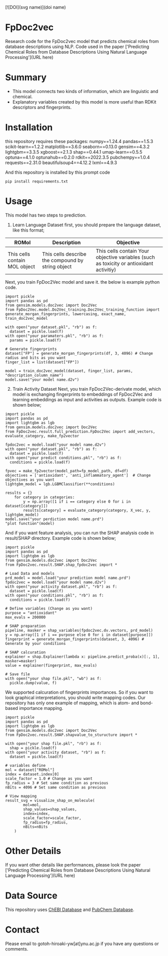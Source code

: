 [![DOI](svg name)](doi name)

# FpDoc2vec
Research code for the FpDoc2vec model that predicts chemical roles from database descriptions using NLP. Code used in the paper ['Predicting Chemical Roles from Database Descriptions Using Natural Language Processing'](URL here)

# Summary
- This model connects two kinds of information, which are linguistic and chemical.
- Explanatory variables created by this model is more useful than RDKit descriptors and fingerprints.

# Installation
this repository requires these packages:
numpy==1.24.4
pandas==1.5.3
scikit-learn==1.2.2
matplotlib==3.6.0
seaborn==0.13.0
gensim==4.3.2
lightgbm==3.3.5
xgboost==2.1.3
shap==0.44.1
umap-learn==0.5.5
optuna==4.1.0
optunahub==0.2.0
rdkit==2022.3.5
pubchempy==1.0.4
requests==2.31.0
beautifulsoup4==4.12.2
lxml==4.9.3

And this repository is installed by this prompt code
```
pip install requirements.txt
```

# Usage
This model has two steps to prediction.

1. Learn Language Dataset
first, you should prepare the language dataset, like this format;

| ROMol                          | Description                                       | Objective                                                                               | 
| ------------------------------ | ------------------------------------------------- | --------------------------------------------------------------------------------------- | 
| This cells contain MOL object  | This cells describe the compound by string object | This cells contain Your objective variables (such as toxicity or antioxidant activitiy) | 

Next, you train FpDoc2Vec model and save it. the below is example python code.
```
import pickle
import pandas as pd
from gensim.models.doc2vec import Doc2Vec
from FpDoc2Vec.model.Do2Vec_training.Doc2Vec_training_function import generate_morgan_fingerprints, lowercasing, exact_name, train_doc2vec_model

with open("your dataset.pkl", "rb") as f:
  dataset = pickle.load(f)
with open("your paramaters.pkl", "rb") as f:
  params = pickle.load(f)

# Generate fingerprints
dataset["FP"] = generate_morgan_fingerprints(df, 3, 4096) # Change radius and bits as you want
finger_list = list(dataset["FP"])

model = train_doc2vec_model(dataset, finger_list, params, "description_column_name")
model.save("your model name.d2v")
```

2. Train Activity Dataset
Next, you train FpDoc2Vec-derivate model, which model is exchanging fingerprints to embeddings of FpDoc2Vec and learning embeddings as input and activities as outputs.
Example code is shown below;
```
import pickle
import pandas as pd
import lightgbm as lgb
from gensim.models.doc2vec import Doc2Vec
from FpDoc2vec.result.full_prediction.FpDoc2Vec import add_vectors, evaluate_category, make_fp2vector

fpdoc2vec = model.load("your model name.d2v")
with open("your dataset.pkl", "rb") as f:
  dataset = pickle.load(f)
with open("your predict conditions.pkl", "rb") as f:
  conditions = pickle.load(f)

fpvec = make_fp2vector(model_path=fp_model_path, df=df)
objectives = ['antioxidant', 'anti_inflammatory_agent']  # Change objectives as you want
lightgbm_model = lgb.LGBMClassifier(**conditions)

results = {}
    for category in categories:
        y = np.array([1 if i == category else 0 for i in dataset[category]])
        results[category] = evaluate_category(category, X_vec, y, lightgbm_model)
model.save("your perdiction model name.prd")
"plot function"(model)
```

And if you want feature analysis, you can run the SHAP analysis code in result/SHAP directory.
Example code is shown below;
```
import pickle
import pandas as pd
import lightgbm as lgb
from gensim.models.doc2vec import Doc2Vec
from FpDoc2vec.result.SHAP.shap_fpdoc2vec import *

# Load Data and models
prd_model = model.load("your prediction model name.prd")
fpdoc2vec = model.load("your model name.d2v")
with open("your activity dataset.pkl", "rb") as f:
  dataset = pickle.load(f)
with open("your conditions.pkl", "rb") as f:
  conditions = pickle.load(f)

# Define variables (Change as you want)
purpose = "antioxidant"
max_evals = 200000

# SHAP preparation
pipeline, masker = shap_variables(fpdoc2vec.dv.vectors, prd_model)
y = np.array([1 if i == purpose else 0 for i in dataset[purpose]])
fingerprint = generate_morgan_fingerprints(dataset, 3, 4096) # Generate by your conditions

# SHAP calcuration
explainer = shap.Explainer(lambda x: pipeline.predict_proba(x)[:, 1], masker=masker)
value = explainer(fingerprint, max_evals)

# Save file
with open("your shap file.pkl", "wb") as f:
  pickle.dump(value, f)
```

We supported calcuration of fingerprints importances. So if you want to look graphical interpretations, you should write mapping codes.
Our repository has only one example of mapping, which is atom- and bond-based importance mapping.
```
import pickle
import pandas as pd
import lightgbm as lgb
from gensim.models.doc2vec import Doc2Vec
from FpDoc2vec.result.SHAP.shapvalue_to_sturucture import *

with open("your shap file.pkl", "rb") as f:
  shap = pickle.load(f)
with open("your activity dataset, "rb") as f:
  dataset = pickle.load(f)

# variables define
mol = dataset["ROMol"]
index = dataset.index[0]
scale_factor = 1.0 # Change as you want
fp_radius = 3 # Set same condition as previous
nBits = 4096 # Set same condition as previous

# View mapping
result_svg = visualize_shap_on_molecule(
        mol=mol, 
        shap_values=shap_values, 
        index=index,
        scale_factor=scale_factor,
        fp_radius=fp_radius,
        nBits=nBits
    )
```

# Other Details
If you want other details like performances, please look the paper ['Predicting Chemical Roles from Database Descriptions Using Natural Language Processing'](URL here)

# Data Source
This repository uses [ChEBI Database](https://www.ebi.ac.uk/chebi/) and [PubChem Database](https://pubchem.ncbi.nlm.nih.gov/).

# Contact
Please email to gotoh-hiroaki-yw\[at\]ynu.ac.jp if you have any questions or comments.
